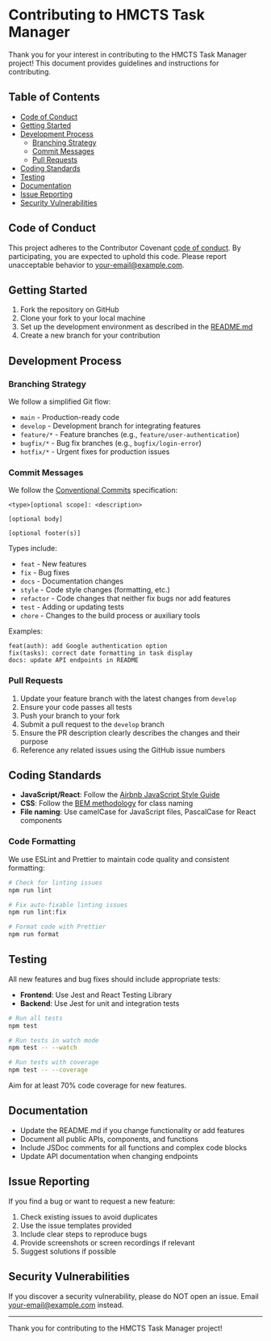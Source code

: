 # Contributing to HMCTS Task Manager

Thank you for your interest in contributing to the HMCTS Task Manager project! This document provides guidelines and instructions for contributing.

## Table of Contents

- [Code of Conduct](#code-of-conduct)
- [Getting Started](#getting-started)
- [Development Process](#development-process)
  - [Branching Strategy](#branching-strategy)
  - [Commit Messages](#commit-messages)
  - [Pull Requests](#pull-requests)
- [Coding Standards](#coding-standards)
- [Testing](#testing)
- [Documentation](#documentation)
- [Issue Reporting](#issue-reporting)
- [Security Vulnerabilities](#security-vulnerabilities)

## Code of Conduct

This project adheres to the Contributor Covenant [code of conduct](CODE_OF_CONDUCT.md). By participating, you are expected to uphold this code. Please report unacceptable behavior to [your-email@example.com](mailto:your-email@example.com).

## Getting Started

1. Fork the repository on GitHub
2. Clone your fork to your local machine
3. Set up the development environment as described in the [README.md](README.md#getting-started)
4. Create a new branch for your contribution

## Development Process

### Branching Strategy

We follow a simplified Git flow:

- `main` - Production-ready code
- `develop` - Development branch for integrating features
- `feature/*` - Feature branches (e.g., `feature/user-authentication`)
- `bugfix/*` - Bug fix branches (e.g., `bugfix/login-error`)
- `hotfix/*` - Urgent fixes for production issues

### Commit Messages

We follow the [Conventional Commits](https://www.conventionalcommits.org/) specification:

```
<type>[optional scope]: <description>

[optional body]

[optional footer(s)]
```

Types include:
- `feat` - New features
- `fix` - Bug fixes
- `docs` - Documentation changes
- `style` - Code style changes (formatting, etc.)
- `refactor` - Code changes that neither fix bugs nor add features
- `test` - Adding or updating tests
- `chore` - Changes to the build process or auxiliary tools

Examples:
```
feat(auth): add Google authentication option
fix(tasks): correct date formatting in task display
docs: update API endpoints in README
```

### Pull Requests

1. Update your feature branch with the latest changes from `develop`
2. Ensure your code passes all tests
3. Push your branch to your fork
4. Submit a pull request to the `develop` branch
5. Ensure the PR description clearly describes the changes and their purpose
6. Reference any related issues using the GitHub issue numbers

## Coding Standards

- **JavaScript/React**: Follow the [Airbnb JavaScript Style Guide](https://github.com/airbnb/javascript)
- **CSS**: Follow the [BEM methodology](http://getbem.com/) for class naming
- **File naming**: Use camelCase for JavaScript files, PascalCase for React components

### Code Formatting

We use ESLint and Prettier to maintain code quality and consistent formatting:

```bash
# Check for linting issues
npm run lint

# Fix auto-fixable linting issues
npm run lint:fix

# Format code with Prettier
npm run format
```

## Testing

All new features and bug fixes should include appropriate tests:

- **Frontend**: Use Jest and React Testing Library
- **Backend**: Use Jest for unit and integration tests

```bash
# Run all tests
npm test

# Run tests in watch mode
npm test -- --watch

# Run tests with coverage
npm test -- --coverage
```

Aim for at least 70% code coverage for new features.

## Documentation

- Update the README.md if you change functionality or add features
- Document all public APIs, components, and functions
- Include JSDoc comments for all functions and complex code blocks
- Update API documentation when changing endpoints

## Issue Reporting

If you find a bug or want to request a new feature:

1. Check existing issues to avoid duplicates
2. Use the issue templates provided
3. Include clear steps to reproduce bugs
4. Provide screenshots or screen recordings if relevant
5. Suggest solutions if possible

## Security Vulnerabilities

If you discover a security vulnerability, please do NOT open an issue. Email [your-email@example.com](mailto:your-email@example.com) instead.

---

Thank you for contributing to the HMCTS Task Manager project! 